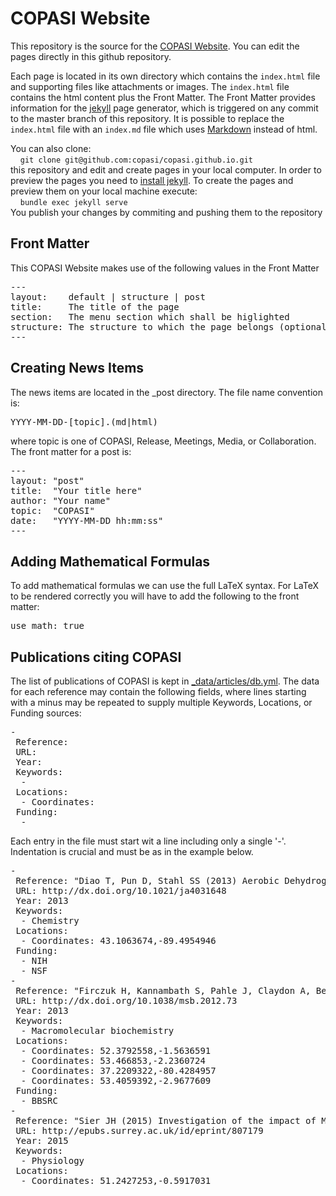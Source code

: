 # COPASI Website

This repository is the source for the [COPASI Website](http://www.copasi.org). You can edit the pages directly in this github repository.

Each page is located in its own directory which contains the `index.html` file and supporting files like attachments or images. The `index.html` file contains the html content plus the Front Matter. The Front Matter provides information for the [jekyll](http://jekyllrb.com/) page generator, which is triggered on any commit to the master branch of this repository. It is possible to replace the `index.html` file with an `index.md` file which uses [Markdown](http://daringfireball.net/projects/markdown/syntax) instead of html.

You can also clone:  
&nbsp;&nbsp;&nbsp;&nbsp;`git clone git@github.com:copasi/copasi.github.io.git`  
this repository and edit and create pages in your local computer. In order to preview the pages you need to [install jekyll](https://help.github.com/articles/using-jekyll-with-pages/). To create the pages and preview them on your local machine execute:  
&nbsp;&nbsp;&nbsp;&nbsp;`bundle exec jekyll serve`  
You publish your changes by commiting and pushing them to the repository

## Front Matter
This COPASI Website makes use of the following values in the Front Matter
<pre>
---
layout:    default | structure | post
title:     The title of the page
section:   The menu section which shall be higlighted
structure: The structure to which the page belongs (optional)
---
</pre>

## Creating News Items
The news items are located in the _post directory. The file name convention is:
<pre>YYYY-MM-DD-[topic].(md|html)</pre>
where topic is one of COPASI, Release, Meetings, Media, or Collaboration. The front matter for a post is:

<pre>
---
layout: "post"
title:  "Your title here"
author: "Your name"
topic:  "COPASI"
date:   "YYYY-MM-DD hh:mm:ss"
---
</pre>

## Adding Mathematical Formulas
To add mathematical formulas we can use the full LaTeX syntax. For LaTeX to be rendered correctly
you will have to add the following to the front matter:
<pre>
use_math: true
</pre>

## Publications citing COPASI
The list of publications of COPASI is kept in [_data/articles/db.yml](https://github.com/copasi/copasi.github.io/blob/master/_data/articles/db.yml).
The data for each reference may contain the following fields, where lines starting with a minus may be repeated to supply multiple Keywords, Locations, or Funding sources:
<pre>
-
 Reference:
 URL:
 Year:
 Keywords:
  - 
 Locations:
  - Coordinates:
 Funding: 
  - 
</pre>
Each entry in the file must start wit a line including only a single '-'. Indentation is crucial and must be as in the example below.
<pre>
-
 Reference: "Diao T, Pun D, Stahl SS (2013) Aerobic Dehydrogenation of Cyclohexanone to Cyclohexenone Catalyzed by Pd(DMSO)2(TFA)2: Evidence for Ligand-Controlled Chemoselectivity. J. Am. Chem. Soc. 135:8205-8212"
 URL: http://dx.doi.org/10.1021/ja4031648 
 Year: 2013
 Keywords:
  - Chemistry
 Locations:
  - Coordinates: 43.1063674,-89.4954946
 Funding: 
  - NIH
  - NSF
-
 Reference: "Firczuk H, Kannambath S, Pahle J, Claydon A, Beynon R, Duncan J, Westerhoff H, Mendes P, McCarthy JEG (2013) An in vivo control map for the eukaryotic mRNA translation machinery. Molecular Systems Biology 9:635"
 URL: http://dx.doi.org/10.1038/msb.2012.73
 Year: 2013
 Keywords:
  - Macromolecular biochemistry
 Locations:
  - Coordinates: 52.3792558,-1.5636591
  - Coordinates: 53.466853,-2.2360724
  - Coordinates: 37.2209322,-80.4284957
  - Coordinates: 53.4059392,-2.9677609
 Funding: 
  - BBSRC
-
 Reference: "Sier JH (2015) Investigation of the impact of MRP3 and MRP4 on the disposition of drugs and conjugates in rat and human. Doctoral thesis, University of Surrey."
 URL: http://epubs.surrey.ac.uk/id/eprint/807179
 Year: 2015
 Keywords: 
  - Physiology
 Locations:
  - Coordinates: 51.2427253,-0.5917031
</pre>
